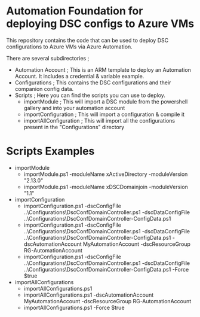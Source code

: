# Automation Foundation for deploying DSC configs to Azure VMs

This repository contains the code that can be used to deploy DSC configurations to Azure VMs via Azure Automation.

There are several subdirectories ;
* Automation Account ; This is an ARM template to deploy an Automation Account. It includes a credential & variable example.
* Configurations ; This contains the DSC configurations and their companion config data.
* Scripts ; Here you can find the scripts you can use to deploy.
  * importModule ; This will import a DSC module from the powershell gallery and into your automation account
  * importConfiguration ; This will import a configuration & compile it
  * importAllConfiguration ; This will import all the configurations present in the "Configurations" directory

# Scripts Examples

* importModule
  * importModule.ps1 -moduleName xActiveDirectory -moduleVersion "2.13.0"
  * importModule.ps1 -moduleName xDSCDomainjoin -moduleVersion "1.1"
* importConfiguration
  * importConfiguration.ps1 -dscConfigFile ..\Configurations\DscConfDomainController.ps1 -dscDataConfigFile ..\Configurations\DscConfDomainController-ConfigData.ps1
  * importConfiguration.ps1 -dscConfigFile ..\Configurations\DscConfDomainController.ps1 -dscDataConfigFile ..\Configurations\DscConfDomainController-ConfigData.ps1 -dscAutomationAccount MyAutomationAccount -dscResourceGroup RG-AutomationAccount
  * importConfiguration.ps1 -dscConfigFile ..\Configurations\DscConfDomainController.ps1 -dscDataConfigFile ..\Configurations\DscConfDomainController-ConfigData.ps1 -Force $true
* importAllConfigurations
  * importAllConfigurations.ps1 
  * importAllConfigurations.ps1 -dscAutomationAccount MyAutomationAccount -dscResourceGroup RG-AutomationAccount
  * importAllConfigurations.ps1 -Force $true